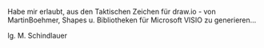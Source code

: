 Habe mir erlaubt, aus den Taktischen Zeichen für draw.io - von MartinBoehmer, Shapes u. Bibliotheken für Microsoft VISIO zu generieren...

lg. M. Schindlauer
